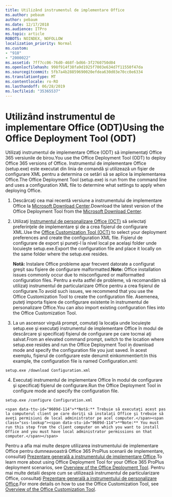 ```yaml
---
title: Utilizând instrumentul de implementare Office
ms.author: pebaum
author: pebaum
ms.date: 12/17/2018
ms.audience: ITPro
ms.topic: article
ROBOTS: NOINDEX, NOFOLLOW
localization_priority: Normal
ms.custom:
- "918"
- "2000022"
ms.assetid: 7ff7cc06-76d0-468f-bd66-3f2760750d04
ms.openlocfilehash: 998f914f38fa9d1925f7003e634d7f11550f47da
ms.sourcegitcommit: 5fb7a4b28859690020efdea630d03e70cc0e6334
ms.translationtype: MT
ms.contentlocale: ro-RO
ms.lasthandoff: 06/28/2019
ms.locfileid: "35365537"
---
```

# <a name="using-the-office-deployment-tool-odt"></a><span data-ttu-id="9609d-102">Utilizând instrumentul de implementare Office (ODT)</span><span class="sxs-lookup"><span data-stu-id="9609d-102">Using the Office Deployment Tool (ODT)</span></span>

<span data-ttu-id="9609d-103">Utilizaţi instrumentul de implementare Office (ODT) să implementaţi Office 365 versiunile de birou.</span><span class="sxs-lookup"><span data-stu-id="9609d-103">You use the Office Deployment Tool (ODT) to deploy Office 365 versions of Office.</span></span> <span data-ttu-id="9609d-104">Instrumentul de implementare Office (setup.exe) este executat din linia de comandă şi utilizează un fişier de configurare XML pentru a determina ce setări să se aplice la implementarea Office.</span><span class="sxs-lookup"><span data-stu-id="9609d-104">The Office Deployment Tool (setup.exe) is run from the command line and uses a configuration XML file to determine what settings to apply when deploying Office.</span></span>
  
1. <span data-ttu-id="9609d-105">Descărcaţi cea mai recentă versiune a instrumentului de implementare Office la [Microsoft Download Center](http://go.microsoft.com/fwlink/p/?LinkID=626065).</span><span class="sxs-lookup"><span data-stu-id="9609d-105">Download the latest version of the Office Deployment Tool from the [Microsoft Download Center](http://go.microsoft.com/fwlink/p/?LinkID=626065).</span></span>

2. <span data-ttu-id="9609d-106">Utilizaţi [Instrumentul de personalizare Office (OCT)](https://config.office.com) să selectaţi preferinţele de implementare şi de a crea fişierul de configurare XML.</span><span class="sxs-lookup"><span data-stu-id="9609d-106">Use the [Office Customization Tool (OCT)](https://config.office.com) to select your deployment preferences and create the configuration XML file.</span></span> <span data-ttu-id="9609d-107">Fişierul de configurare de export şi puneţi-l la nivel local pe acelaşi folder unde locuieşte setup.exe.</span><span class="sxs-lookup"><span data-stu-id="9609d-107">Export the configuration file and place it locally on the same folder where the setup.exe resides.</span></span>

    <span data-ttu-id="9609d-108">**Notă:** Instalare Office probleme apar frecvent datorate a configurat greşit sau fişiere de configurare malformatted.</span><span class="sxs-lookup"><span data-stu-id="9609d-108">**Note:** Office installation issues commonly occur due to misconfigured or malformatted configuration files.</span></span> <span data-ttu-id="9609d-109">Pentru a evita astfel de probleme, vă recomandăm să utilizaţi instrumentul de particularizare Office pentru a crea fişierul de configurare.</span><span class="sxs-lookup"><span data-stu-id="9609d-109">To avoid such issues, we recommend that you use the Office Customization Tool to create the configuration file.</span></span> <span data-ttu-id="9609d-110">Asemenea, puteţi importa fişiere de configurare existente în instrumentul de personalizare Office.</span><span class="sxs-lookup"><span data-stu-id="9609d-110">You can also import existing configuration files into the Office Customization Tool.</span></span>

3. <span data-ttu-id="9609d-111">La un ascensor virgulă prompt, comutaţi la locaţia unde locuieşte setup.exe şi executaţi instrumentul de implementare Office în modul de descărcare şi specificaţi fişierul de configurare pe care tocmai aţi salvat.</span><span class="sxs-lookup"><span data-stu-id="9609d-111">From an elevated command prompt, switch to the location where setup.exe resides and run the Office Deployment Tool in download mode and specify the configuration file you just saved.</span></span> <span data-ttu-id="9609d-112">În acest exemplu, fişierul de configurare este denumit einkommentiert:</span><span class="sxs-lookup"><span data-stu-id="9609d-112">In this example, the configuration file is named Configuration.xml:</span></span>
    
  ```
  setup.exe /download Configuration.xml  
  ```

4. <span data-ttu-id="9609d-113">Executaţi instrumentul de implementare Office în modul de configurare şi specificaţi fişierul de configurare.</span><span class="sxs-lookup"><span data-stu-id="9609d-113">Run the Office Deployment Tool in configure mode and specify the configuration file.</span></span>
    
  ```
  setup.exe /configure Configuration.xml
  ```

    <span data-ttu-id="9609d-114">**Notă:** Trebuie să executaţi acest pas la computerul client pe care doriţi să instalaţi Office şi trebuie să aveţi permisiuni de local administrator pe acel computer.</span><span class="sxs-lookup"><span data-stu-id="9609d-114">**Note:** You must run this step from the client computer on which you want to install Office and you must have local administrator permissions on that computer.</span></span>

<span data-ttu-id="9609d-115">Pentru a afla mai multe despre utilizarea instrumentului de implementare Office pentru dumneavoastră Office 365 ProPlus scenarii de implementare, consultaţi [Prezentare generală a instrumentului de implementare Office](https://docs.microsoft.com/deployoffice/overview-of-the-office-2016-deployment-tool).</span><span class="sxs-lookup"><span data-stu-id="9609d-115">To learn more about using Office Deployment Tool for your Office 365 ProPlus deployment scenarios, see [Overview of the Office Deployment Tool](https://docs.microsoft.com/deployoffice/overview-of-the-office-2016-deployment-tool).</span></span> <span data-ttu-id="9609d-116">Pentru mai multe detalii despre cum se utilizează instrumentul de particularizare Office, consultaţi [Prezentare generală a instrumentului de personalizare Office](https://docs.microsoft.com/DeployOffice/overview-of-the-office-customization-tool-for-click-to-run).</span><span class="sxs-lookup"><span data-stu-id="9609d-116">For more details on how to use the Office Customization Tool, see [Overview of the Office Customization Tool](https://docs.microsoft.com/DeployOffice/overview-of-the-office-customization-tool-for-click-to-run).</span></span>
